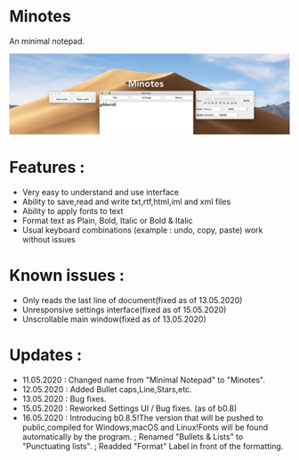 # Minotes
An minimal notepad.

![](screenshot/minotes_b1.8.png)

# Features :
- Very easy to understand and use interface
- Ability to save,read and write txt,rtf,html,iml and xml files
- Ability to apply fonts to text
- Format text as Plain, Bold, Italic or Bold & Italic
- Usual keyboard combinations (example : undo, copy, paste) work without issues

# Known issues : 
- Only reads the last line of document(fixed as of 13.05.2020)
- Unresponsive settings interface(fixed as of 15.05.2020)
- Unscrollable main window(fixed as of 13.05.2020)

# Updates :
- 11.05.2020 : Changed name from "Minimal Notepad" to "Minotes".
- 12.05.2020 : Added Bullet caps,Line,Stars,etc.
- 13.05.2020 : Bug fixes.
- 15.05.2020 : Reworked Settings UI / Bug fixes. (as of b0.8)
- 16.05.2020 : Introducing b0.8.5!The version that will be pushed to public,compiled for Windows,macOS and Linux!Fonts will be found automatically by the program. ; Renamed "Bullets & Lists" to "Punctuating lists". ; Readded "Format" Label in front of the formatting.
